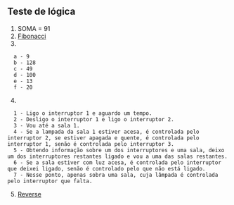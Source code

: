 ## Teste de lógica

1) SOMA = 91
2) [Fibonacci](https://github.com/LeeYooBin/Testes/blob/main/src/fibonacci.js)
3)
```
  a - 9
  b - 128
  c - 49
  d - 100
  e - 13
  f - 20
```
4) 
```
  1 - Ligo o interruptor 1 e aguardo um tempo.
  2 - Desligo o interruptor 1 e ligo o interruptor 2.
  3 - Vou até a sala 1.
  4 - Se a lampada da sala 1 estiver acesa, é controlada pelo interruptor 2, se estiver apagada e quente, é controlada pelo interruptor 1, senão é controlada pelo interruptor 3.
  5 - Obtendo informação sobre um dos interruptores e uma sala, deixo um dos interruptores restantes ligado e vou a uma das salas restantes.
  6 - Se a sala estiver com luz acesa, é controlada pelo interruptor que deixei ligado, senão é controlado pelo que não está ligado.
  7 - Nesse ponto, apenas sobra uma sala, cuja lâmpada é controlada pelo interruptor que falta.
```
5) [Reverse](https://github.com/LeeYooBin/Testes/blob/main/src/reverse.js)
